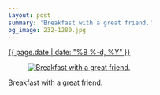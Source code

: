```yaml
---
layout: post
summary: 'Breakfast with a great friend.'
og_image: 232-1280.jpg
---
```


<div class="post">
 <time>
  <a href="/232">
   {{ page.date | date: "%B %-d, %Y" }}
  </a>
 </time>
 <a href="/232">
  <figure data-taken="11/29/2013">
   <img alt="Breakfast with a great friend." sizes="(min-width: 700px) 50vw, calc(100vw - 2rem)" src="{{ site.assets_url }}/232-640.jpg" srcset="{{ site.assets_url }}/232-1280.jpg 1280w, {{ site.assets_url }}/232-960.jpg 960w, {{ site.assets_url }}/232-640.jpg 640w, {{ site.assets_url }}/232-320.jpg 320w"/>
  </figure>
 </a>
 <span>
  Breakfast with a great friend.
 </span>
</div>
